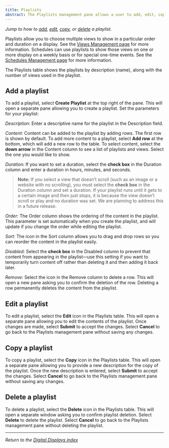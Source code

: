 ```yaml
---
title: Playlists
abstract: The Playlists management pane allows a user to add, edit, copy, or delete a playlist. Selecting the Displays link and then the Playlists link in the navigation pane will take you to the Playlists management pane. 
---
```

*Jump to how to [add](playlists-management.md#add-a-playlist), [edit](playlists-management.md#edit-a-playlist), [copy](playlists-management.md#copy-a-playlist), or [delete](playlists-management.md#delete-a-playlist) a playlist.*

Playlists allow you to choose multiple views to show in a particular order and duration on a display. See the [Views Management page](views-management.md) for more information. Schedules can use playlists to show those views on one or more display on a weekly basis or for special one-time events. See the [Schedules Management page](schedules-management.md) for more information. 

The Playlists table shows the playlists by description (name), along with the number of views used in the playlist.

## Add a playlist
To add a playlist, select **Create Playlist** at the top right of the pane. This will open a separate pane allowing you to create a playlist. Set the parameters for your playlist:

_Description:_ Enter a descriptive name for the playlist in the Description field. 

_Content:_ Content can be added to the playlist by adding rows. The first row is shown by default. To add more content to a playlist, select **Add row** at the bottom, which will add a new row to the table. To select content, select the **down arrow** in the Content column to see a list of playlists and views. Select the one you would like to show. 

_Duration:_ If you want to set a duration, select the **check box** in the Duration column and enter a duration in hours, minutes, and seconds. 
> **Note:** If you select a view that doesn’t scroll (such as an image or a website with no scrolling), you must select the **check box** in the Duration column and set a duration. If your playlist runs until it gets to a certain image and then just stops, it is because the view doesn’t scroll or play and no duration was set. We are planning to address this in a future release.

_Order:_ The Order column shows the ordering of the content in the playlist. This parameter is set automatically when you create the playlist, and will update if you change the order while editing the playlist.

_Sort:_ The icon in the Sort column allows you to drag and drop rows so you can reorder the content in the playlist easily. 

_Disabled:_ Select the **check box** in the Disabled column to prevent that content from appearing in the playlist—use this setting if you want to temporarily turn content off rather than deleting it and then adding it back later. 

_Remove:_ Select the icon in the Remove column to delete a row. This will open a new pane asking you to confirm the deletion of the row. Deleting a row permanently deletes the content from the playlist. 

## Edit a playlist
To edit a playlist, select the **Edit** icon in the Playlists table. This will open a separate pane allowing you to edit the contents of the playlist. Once changes are made, select **Submit** to accept the changes. Select **Cancel** to go back to the Playlists management pane without saving any changes.

## Copy a playlist
To copy a playlist, select the **Copy** icon in the Playlists table. This will open a separate pane allowing you to provide a new description for the copy of the playlist. Once the new description is entered, select **Submit** to accept the changes. Select **Cancel** to go back to the Playlists management pane without saving any changes.

## Delete a playlist
To delete a playlist, select the **Delete** icon in the Playlists table. This will open a separate window asking you to confirm playlist deletion. Select **Delete** to delete the playlist. Select **Cancel** to go back to the Playlists management pane without deleting the playlist.

___
*Return to the [Digital Displays index](index.md)*
